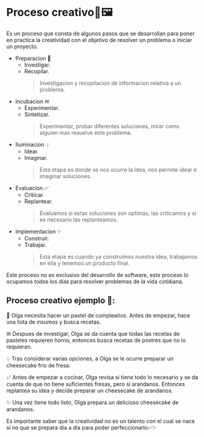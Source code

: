 # **Proceso creativo**🎨🖼

Es un proceso que consta de algunos pasos que se desarrollan para poner en practica la creatividad con el objetivo de resolver un problema o iniciar un proyecto.

- Preparacion 🔎
  - Investigar.
  - Recopilar.
    > Investigacion y recopilacion de informacion relativa a un problema.
- Incubacion ✉
  - Experimentar.
  - Sintetizar.
    > Experimentar, probar diferentes soluciones, mirar como alguien mas resuelve este problema.
- Iluminacion 💡
  - Idear.
  - Imaginar.
    > Esta etapa es donde se nos ocurre la idea, nos permite idear e imaginar soluciones.
- Evaluacion ✅
  - Criticar.
  - Replantear.
    > Evaluamos si estas soluciones son optimas, las criticamos y si es necesario las replanteamos.
- Implementacion ✨
  - Construir.
  - Trabajar.
    > Esta etapa es cuando ya construimos nuestra idea, trabajamos en ella y tenemos un producto final.

Este proceso no es exclusivo del desarrollo de software, este proceso lo ocupamos todos los dias para resolver problemas de la vida cotidiana.

## Proceso creativo ejemplo 🎂:

🔎 Olga necesita hacer un pastel de cumpleaños. Antes de empezar, hace una lista de insumos y busca recetas.

✉ Despues de investigar, Olga se da cuenta que todas las recetas de pasteles requieren horno, entonces busca recetas de postres que no lo requieran.

💡 Tras considerar varias opciones, a Olga se le ocurre preparar un cheesecake frio de fresa.

✅ Antes de empezar a cocinar, Olga revisa si tiene todo lo necesario y se da cuenta de que no tiene suficientes fresas, pero si arandanos. Entonces replantea su idea y decide preparar un cheesecake de arandanos.

✨ Una vez tiene todo listo, Olga prepara un delicioso cheesecake de arandanos.

Es importante saber que la creatividad no es un talento con el cual se nace si no que se prepara dia a dia para poder perfeccionarlo✅✨
